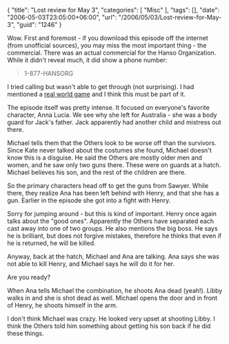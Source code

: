 {
	"title": "Lost review for May 3",
	"categories": [
		"Misc"
	],
	"tags": [],
	"date": "2006-05-03T23:05:00+06:00",
	"url": "/2006/05/03/Lost-review-for-May-3",
	"guid": "1246"
}

Wow. First and foremost - if you download this episode off the internet (from unofficial sources), you may miss the most important thing - the commercial. There was an actual commercial for the Hanso Organization. While it didn't reveal much, it did show a phone number:

<blockquote>
1-877-HANSORG
</blockquote>

I tried calling but wasn't able to get through (not surprising). I had mentioned a <a href="http://ray.camdenfamily.com/index.cfm/2006/4/24/ABC-launching-web-based-game-on-Lost-AKA-as-Crack-for-Geeks">real world game</a> and I think this must be part of it.

The episode itself was pretty intense. It focused on everyone's favorite character, Anna Lucia. We see why she left for Australia - she was a body guard for Jack's father. Jack apparently had another child and mistress out there. 

Michael tells them that the Others look to be worse off than the survivors. Since Kate never talked about the costumes she found, Michael doesn't know this is a disguise. He said the Others are mostly older men and women, and he saw only two guns there. These were on guards at a hatch. Michael believes his son, and the rest of the children are there.

So the primary characters head off to get the guns from Sawyer. While there, they realize Ana has been left behind with Henry, and that she has a gun. Earlier in the episode she got into a fight with Henry.

Sorry for jumping around - but this is kind of important. Henry once again talks about the "good ones". Apparently the Others have separated each cast away into one of two groups. He also mentions the big boss. He says he is brilliant, but does not forgive mistakes, therefore he thinks that even if he is returned, he will be killed.

Anyway, back at the hatch, Michael and Ana are talking. Ana says she was not able to kill Henry, and Michael says he will do it for her.

Are you ready?

When Ana tells Michael the combination, he shoots Ana dead (yeah!). Libby walks in and she is shot dead as well. Michael opens the door and in front of Henry, he shoots himself in the arm.

I don't think Michael was crazy. He looked very upset at shooting Libby. I think the Others told him something about getting his son back if he did these things.